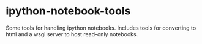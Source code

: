 ipython-notebook-tools
======================

Some tools for handling ipython notebooks. Includes tools for converting to html and a wsgi server to host read-only notebooks.